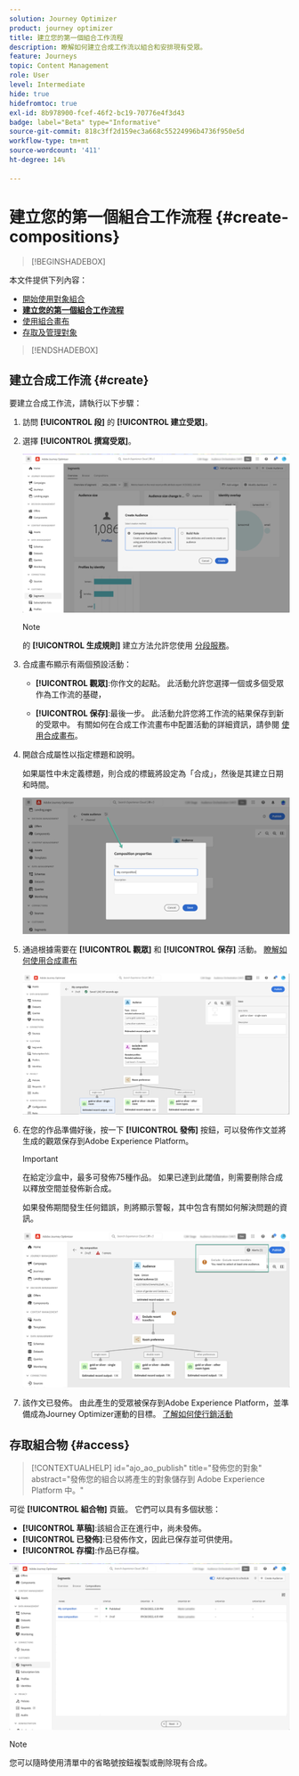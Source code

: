 ```yaml
---
solution: Journey Optimizer
product: journey optimizer
title: 建立您的第一個組合工作流程
description: 瞭解如何建立合成工作流以組合和安排現有受眾。
feature: Journeys
topic: Content Management
role: User
level: Intermediate
hide: true
hidefromtoc: true
exl-id: 8b978900-fcef-46f2-bc19-70776e4f3d43
badge: label="Beta" type="Informative"
source-git-commit: 818c3ff2d159ec3a668c55224996b4736f950e5d
workflow-type: tm+mt
source-wordcount: '411'
ht-degree: 14%

---
```


# 建立您的第一個組合工作流程 {#create-compositions}

>[!BEGINSHADEBOX]

本文件提供下列內容：

* [開始使用對象組合](get-started-audience-orchestration.md)
* **[建立您的第一個組合工作流程](create-compositions.md)**
* [使用組合畫布](composition-canvas.md)
* [存取及管理對象](access-audiences.md)

>[!ENDSHADEBOX]

## 建立合成工作流 {#create}

要建立合成工作流，請執行以下步驟：

1. 訪問 **[!UICONTROL 段]** 的 **[!UICONTROL 建立受眾]**。

1. 選擇 **[!UICONTROL 撰寫受眾]**。

   ![](assets/audiences-create.png)

   >[!NOTE]
   >
   >的 **[!UICONTROL 生成規則]** 建立方法允許您使用 [分段服務](https://experienceleague.adobe.com/docs/experience-platform/segmentation/ui/overview.html)。

1. 合成畫布顯示有兩個預設活動：

   * **[!UICONTROL 觀眾]**:你作文的起點。 此活動允許您選擇一個或多個受眾作為工作流的基礎，

   * **[!UICONTROL 保存]**:最後一步。 此活動允許您將工作流的結果保存到新的受眾中。
   有關如何在合成工作流畫布中配置活動的詳細資訊，請參閱 [使用合成畫布](composition-canvas.md)。

1. 開啟合成屬性以指定標題和說明。

   如果屬性中未定義標題，則合成的標籤將設定為「合成」，然後是其建立日期和時間。

   ![](assets/audiences-properties.png)

1. 通過根據需要在 **[!UICONTROL 觀眾]** 和 **[!UICONTROL 保存]** 活動。 [瞭解如何使用合成畫布](composition-canvas.md)

   ![](assets/audiences-publish.png)

1. 在您的作品準備好後，按一下 **[!UICONTROL 發佈]** 按鈕，可以發佈作文並將生成的觀眾保存到Adobe Experience Platform。

   >[!IMPORTANT]
   >
   >在給定沙盒中，最多可發佈75種作品。 如果已達到此閾值，則需要刪除合成以釋放空間並發佈新合成。

   如果發佈期間發生任何錯誤，則將顯示警報，其中包含有關如何解決問題的資訊。

   ![](assets/audiences-alerts.png)

1. 該作文已發佈。 由此產生的受眾被保存到Adobe Experience Platform，並準備成為Journey Optimizer運動的目標。 [了解如何使行銷活動](../campaigns/get-started-with-campaigns.md)

## 存取組合物 {#access}

>[!CONTEXTUALHELP]
>id="ajo_ao_publish"
>title="發佈您的對象"
>abstract="發佈您的組合以將產生的對象儲存到 Adobe Experience Platform 中。"

可從 **[!UICONTROL 組合物]** 頁籤。 它們可以具有多個狀態：

* **[!UICONTROL 草稿]**:該組合正在進行中，尚未發佈。
* **[!UICONTROL 已發佈]**:已發佈作文，因此已保存並可供使用。
* **[!UICONTROL 存檔]**:作品已存檔。

![](assets/audiences-compositions.png)

>[!NOTE]
>
>您可以隨時使用清單中的省略號按鈕複製或刪除現有合成。
